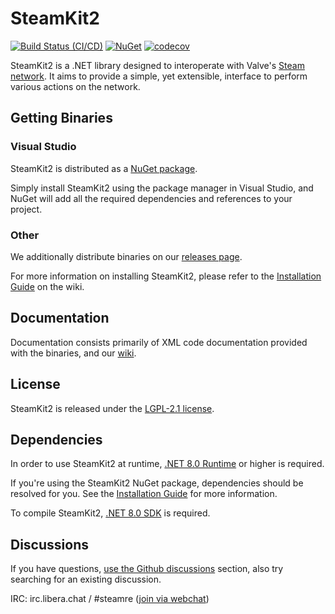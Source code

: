 # SteamKit2
[![Build Status (CI/CD)](https://github.com/SteamRE/SteamKit/workflows/CI/CD/badge.svg?branch=master&event=push)](https://github.com/SteamRE/SteamKit/actions?query=workflow%3ACI%2FCD)
[![NuGet](https://img.shields.io/nuget/v/SteamKit2.svg)](https://www.nuget.org/packages/SteamKit2/)
[![codecov](https://codecov.io/gh/SteamRE/SteamKit/branch/master/graph/badge.svg?token=qkJCxZI6rd)](https://codecov.io/gh/SteamRE/SteamKit)

SteamKit2 is a .NET library designed to interoperate with Valve's [Steam network](https://store.steampowered.com/about). It aims to provide a simple, yet extensible, interface to perform various actions on the network.


## Getting Binaries


### Visual Studio

SteamKit2 is distributed as a [NuGet package](https://www.nuget.org/packages/steamkit2).

Simply install SteamKit2 using the package manager in Visual Studio, and NuGet will add all the required dependencies and references to your project.  
  
### Other

We additionally distribute binaries on our [releases page](https://github.com/SteamRE/SteamKit/releases).

For more information on installing SteamKit2, please refer to the [Installation Guide](https://github.com/SteamRE/SteamKit/wiki/Installation) on the wiki.


## Documentation

Documentation consists primarily of XML code documentation provided with the binaries, and our [wiki](https://github.com/SteamRE/SteamKit/wiki).


## License

SteamKit2 is released under the [LGPL-2.1 license](https://choosealicense.com/licenses/lgpl-2.1/).


## Dependencies

In order to use SteamKit2 at runtime, [.NET 8.0 Runtime](https://dot.net/) or higher is required.

If you're using the SteamKit2 NuGet package, dependencies should be resolved for you. See the [Installation Guide](https://github.com/SteamRE/SteamKit/wiki/Installation) for more information.

To compile SteamKit2, [.NET 8.0 SDK](https://dot.net/) is required.

## Discussions

If you have questions, [use the Github discussions](https://github.com/SteamRE/SteamKit/discussions) section,
also try searching for an existing discussion.

IRC: irc.libera.chat / #steamre ([join via webchat](https://web.libera.chat/#steamre))

